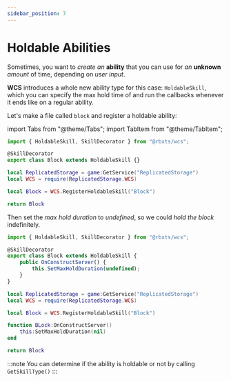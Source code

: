 ```yaml
---
sidebar_position: 7
---
```


# Holdable Abilities

Sometimes, you want to *create an* **ability** that you can use for *an* **unknown** *amount* of time, depending on *user input*.

**WCS** introduces a whole new ability type for this case: `HoldableSkill`, which you can specify the max hold time of and run the callbacks
whenever it ends like on a regular ability.

Let's make a file called `block` and register a holdable ability:

import Tabs from "@theme/Tabs";
import TabItem from "@theme/TabItem";

<Tabs groupId="languages">
<TabItem value="TypeScript" default>

```ts title="block.ts" showLineNumbers
import { HoldableSkill, SkillDecorator } from "@rbxts/wcs";

@SkillDecorator
export class Block extends HoldableSkill {}
```

</TabItem>
<TabItem value="Luau">

```lua title="block.lua" showLineNumbers
local ReplicatedStorage = game:GetService("ReplicatedStorage")
local WCS = require(ReplicatedStorage.WCS)

local Block = WCS.RegisterHoldableSkill("Block")

return Block
```

</TabItem>
</Tabs>

Then set the *max hold duration* to *undefined*, so we could *hold the block* indefinitely.

<Tabs groupId="languages">
<TabItem value="TypeScript" default>

```ts title="block.ts" showLineNumbers {5-7}
import { HoldableSkill, SkillDecorator } from "@rbxts/wcs";

@SkillDecorator
export class Block extends HoldableSkill {
	public OnConstructServer() {
		this.SetMaxHoldDuration(undefined);
	}
}
```

</TabItem>
<TabItem value="Luau">

```lua title="block.lua" showLineNumbers {6-8}
local ReplicatedStorage = game:GetService("ReplicatedStorage")
local WCS = require(ReplicatedStorage.WCS)

local Block = WCS.RegisterHoldableSkill("Block")

function BLock:OnConstructServer()
	this:SetMaxHoldDuration(nil)
end

return Block
```

</TabItem>
</Tabs>

:::note
You can determine if the ability is holdable or not by calling `GetSkillType()`
:::